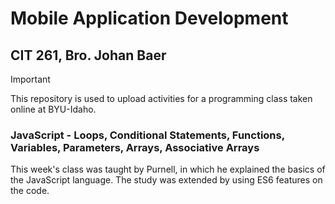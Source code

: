 # Mobile Application Development

## CIT 261, Bro. Johan Baer

> [!IMPORTANT]
> This repository is used to upload activities for a programming class taken online at BYU-Idaho.

### JavaScript - Loops, Conditional Statements, Functions, Variables, Parameters, Arrays, Associative Arrays

This week's class was taught by Purnell, in which he explained the basics of the JavaScript language. The study was extended by using ES6 features on the code.
